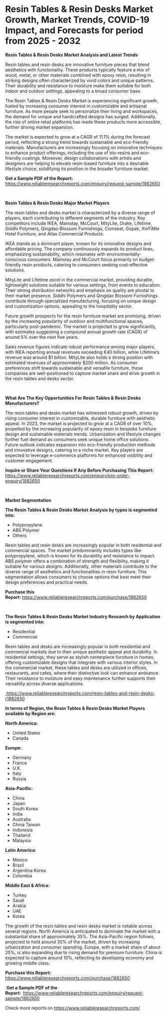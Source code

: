 <p><h1>Resin Tables & Resin Desks Market Growth, Market Trends, COVID-19 Impact, and Forecasts for period from 2025 - 2032</h1></p><p><strong>Resin Tables & Resin Desks Market Analysis and Latest Trends</strong></p>
<p><p>Resin tables and resin desks are innovative furniture pieces that blend aesthetics with functionality. These products typically feature a mix of wood, metal, or other materials combined with epoxy resin, resulting in striking designs often characterized by vivid colors and unique patterns. Their durability and resistance to moisture make them suitable for both indoor and outdoor settings, appealing to a broad consumer base.</p><p>The Resin Tables & Resin Desks Market is experiencing significant growth, fueled by increasing consumer interest in customizable and artisanal furniture. As more people seek to personalize their living and workspaces, the demand for unique and handcrafted designs has surged. Additionally, the rise of online retail platforms has made these products more accessible, further driving market expansion.</p><p>The market is expected to grow at a CAGR of 11.1% during the forecast period, reflecting a strong trend towards sustainable and eco-friendly materials. Manufacturers are increasingly focusing on innovative techniques to enhance product offerings, including the use of bio-resins and eco-friendly coatings. Moreover, design collaborations with artists and designers are helping to elevate resin-based furniture into a desirable lifestyle choice, solidifying its position in the broader furniture market.</p></p>
<p><strong>Get a Sample PDF of the Report:&nbsp;</strong> <a href="https://www.reliableresearchreports.com/enquiry/request-sample/1882650?utm_campaign=2253&utm_medium=2&utm_source=Github&utm_content=ia&utm_term=06042025&utm_id=resin-tables-resin-desks">https://www.reliableresearchreports.com/enquiry/request-sample/1882650</a></p>
<p>&nbsp;</p>
<p><strong>Resin Tables & Resin Desks Major Market Players</strong></p>
<p><p>The resin tables and desks market is characterized by a diverse range of players, each contributing to different segments of the industry. Key competitors include IKEA, Mainstay, McCourt, MityLite, Drake, Lifetime, Siddhi Polymers, Qingdao Blossom Furnishings, Comseat, Gopak, XinYiMei Hotel Furniture, and Atlas Commercial Products. </p><p>IKEA stands as a dominant player, known for its innovative designs and affordable pricing. The company continuously expands its product lines, emphasizing sustainability, which resonates with environmentally-conscious consumers. Mainstay and McCourt focus primarily on budget-friendly resin products, catering to consumers seeking cost-effective solutions.</p><p>MityLite and Lifetime excel in the commercial market, providing durable, lightweight solutions suitable for various settings, from events to education. Their strong distribution networks and emphasis on quality are pivotal to their market presence. Siddhi Polymers and Qingdao Blossom Furnishings contribute through specialized manufacturing, focusing on unique design and customization options, appealing to the hospitality sector.</p><p>Future growth prospects for the resin furniture market are promising, driven by the increasing popularity of outdoor and multifunctional spaces, particularly post-pandemic. The market is projected to grow significantly, with estimates suggesting a compound annual growth rate (CAGR) of around 5% over the next five years.</p><p>Sales revenue figures indicate robust performance among major players, with IKEA reporting annual revenues exceeding €40 billion, while Lifetime’s revenue was around $1 billion. MityLite also holds a strong position with estimated revenues of approximately $200 million. As consumer preferences shift towards sustainable and versatile furniture, these companies are well-positioned to capture market share and drive growth in the resin tables and desks sector.</p></p>
<p>&nbsp;</p>
<p><strong>What Are The Key Opportunities For Resin Tables & Resin Desks Manufacturers?</strong></p>
<p><p>The resin tables and desks market has witnessed robust growth, driven by rising consumer interest in customizable, durable furniture with aesthetic appeal. In 2023, the market is projected to grow at a CAGR of over 10%, propelled by the increasing popularity of epoxy resin in bespoke furniture design and sustainable materials trends. Urbanization and lifestyle changes further fuel demand as consumers seek unique home office solutions. Future outlook indicates expansion into eco-friendly production methods and innovative designs, catering to a niche market. Key players are expected to leverage e-commerce platforms for enhanced visibility and customer engagement.</p></p>
<p><strong>Inquire or Share Your Questions If Any Before Purchasing This Report:</strong> <a href="https://www.reliableresearchreports.com/enquiry/pre-order-enquiry/1882650?utm_campaign=2253&utm_medium=2&utm_source=Github&utm_content=ia&utm_term=06042025&utm_id=resin-tables-resin-desks">https://www.reliableresearchreports.com/enquiry/pre-order-enquiry/1882650</a></p>
<p>&nbsp;</p>
<p><strong>Market Segmentation</strong></p>
<p><strong>The Resin Tables & Resin Desks Market Analysis by types is segmented into:</strong></p>
<p><ul><li>Polypropylene</li><li>ABS Polymer</li><li>Others</li></ul></p>
<p><p>Resin tables and resin desks are increasingly popular in both residential and commercial spaces. The market predominantly includes types like polypropylene, which is known for its durability and resistance to impact. ABS polymer offers a combination of strength and flexibility, making it suitable for various designs. Additionally, other materials contribute to the diverse range of aesthetics and functionalities in resin furniture. This segmentation allows consumers to choose options that best meet their design preferences and practical needs.</p></p>
<p><strong>Purchase this Report:&nbsp;</strong><a href="https://www.reliableresearchreports.com/purchase/1882650?utm_campaign=2253&utm_medium=2&utm_source=Github&utm_content=ia&utm_term=06042025&utm_id=resin-tables-resin-desks">https://www.reliableresearchreports.com/purchase/1882650</a></p>
<p>&nbsp;</p>
<p><strong>The Resin Tables & Resin Desks Market Industry Research by Application is segmented into:</strong></p>
<p><ul><li>Residential</li><li>Commercial</li></ul></p>
<p><p>Resin tables and desks are increasingly popular in both residential and commercial markets due to their unique aesthetic appeal and durability. In residential settings, they serve as stylish centerpiece furniture in homes, offering customizable designs that integrate with various interior styles. In the commercial market, these tables and desks are utilized in offices, restaurants, and cafes, where their distinctive look can enhance ambiance. Their resistance to moisture and easy maintenance further supports their versatility across diverse applications.</p></p>
<p><a href="https://www.reliableresearchreports.com/resin-tables-and-resin-desks-r1882650?utm_campaign=2253&utm_medium=2&utm_source=Github&utm_content=ia&utm_term=06042025&utm_id=resin-tables-resin-desks">&nbsp;https://www.reliableresearchreports.com/resin-tables-and-resin-desks-r1882650</a></p>
<p><strong>In terms of Region, the Resin Tables & Resin Desks Market Players available by Region are:</strong></p>
<p>
    <p> <strong> North America: </strong>
        <ul>
            <li>United States</li>
            <li>Canada</li>
        </ul>
        </p> 
    <p> <strong> Europe: </strong>
        <ul>
            <li>Germany</li>
            <li>France</li>
            <li>U.K.</li>
            <li>Italy</li>
            <li>Russia</li>
        </ul>
        </p> 
    <p> <strong> Asia-Pacific: </strong>
        <ul>
            <li>China</li>
            <li>Japan</li>
            <li>South Korea</li>
            <li>India</li>
            <li>Australia</li>
            <li>China Taiwan</li>
            <li>Indonesia</li>
            <li>Thailand</li>
            <li>Malaysia</li>
        </ul>
        </p> 
    <p> <strong> Latin America: </strong>
        <ul>
            <li>Mexico</li>
            <li>Brazil</li>
            <li>Argentina Korea</li>
            <li>Colombia</li>
        </ul>
        </p> 
    <p> <strong> Middle East & Africa: </strong>
        <ul>
            <li>Turkey</li>
            <li>Saudi</li>
            <li>Arabia</li>
            <li>UAE</li>
            <li>Korea</li>
        </ul>
    </p>
    </p>
<p><p>The growth of the resin tables and resin desks market is notable across several regions. North America is anticipated to dominate the market with a substantial share of approximately 35%. The Asia-Pacific region follows, projected to hold around 30% of the market, driven by increasing urbanization and consumer spending. Europe, with a market share of about 25%, is also expanding due to rising demand for premium furniture. China is expected to capture around 10%, reflecting its developing economy and growing middle class.</p></p>
<p><strong>Purchase this Report: </strong><a href="https://www.reliableresearchreports.com/purchase/1882650?utm_campaign=2253&utm_medium=2&utm_source=Github&utm_content=ia&utm_term=06042025&utm_id=resin-tables-resin-desks">https://www.reliableresearchreports.com/purchase/1882650</a></p>
<p>&nbsp;<strong>Get a Sample PDF of the Report:&nbsp;&nbsp;</strong><a href="https://www.reliableresearchreports.com/enquiry/request-sample/1882650?utm_campaign=2253&utm_medium=2&utm_source=Github&utm_content=ia&utm_term=06042025&utm_id=resin-tables-resin-desks">https://www.reliableresearchreports.com/enquiry/request-sample/1882650</a></p>
<p><strong></strong></p>
<p>Check more reports on <a href="https://www.reliableresearchreports.com/?utm_campaign=2253&utm_medium=2&utm_source=Github&utm_content=ia&utm_term=06042025&utm_id=resin-tables-resin-desks">https://www.reliableresearchreports.com/</a></p>